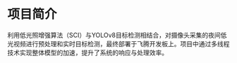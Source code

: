 # 项目简介
利用低光照增强算法（SCI）与YOLOv8目标检测相结合，对摄像头采集的夜间低光视频进行预处理和实时目标检测，最终部署于飞腾开发板上。项目中通过多线程技术实现整体模型的加速，提升了系统的响应与处理效率。
